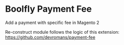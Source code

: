 # Boolfly Payment Fee
Add a payment with specific fee in Magento 2

Re-construct module follows the logic of this extension:
https://github.com/devromans/payment-fee
